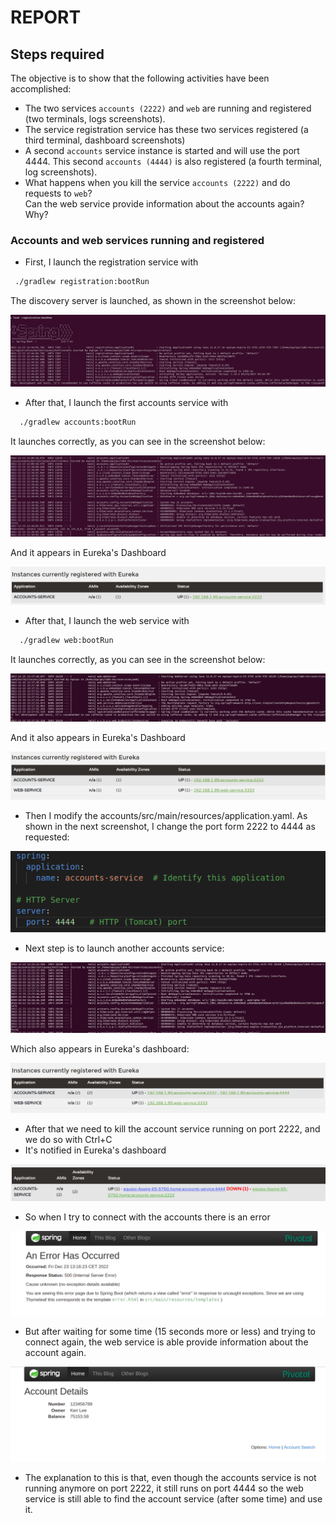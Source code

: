 # REPORT
## Steps required
The objective is to show that the following activities have been accomplished:
- The two services `accounts (2222)` and `web` are running and registered (two terminals, logs screenshots).
- The service registration service has these two services registered (a third terminal, dashboard screenshots)
- A second `accounts` service instance is started and will use the port 4444. This second `accounts (4444)` is also
  registered (a fourth terminal, log screenshots).
- What happens when you kill the service `accounts (2222)` and do requests to `web`?  
  Can the web service provide information about the accounts again? Why?
 
  
### Accounts and web services running and registered
- First, I launch the registration service with 
 ```bash
  ./gradlew registration:bootRun
  ```
  The discovery server is launched, as shown in the screenshot below:
 
![initRegistration.png](initRegistration.png)

- After that, I launch the first accounts service with 
```bash
  ./gradlew accounts:bootRun
  ```
  It launches correctly, as you can see in the screenshot below:
  
  ![initAccounts.png](initAccounts.png)
  
  And it appears in Eureka's Dashboard
  
   ![accountRegistered.png](accountRegistered.png)
   
   - After that, I launch the web service with 
```bash
  ./gradlew web:bootRun
  ```
  It launches correctly, as you can see in the screenshot below:
  
  ![initWeb.png](initWeb.png)
  
  And it also appears in Eureka's Dashboard
  
   ![accountWebRegistered.png](accountWebRegistered.png)
   
 - Then I modify the accounts/src/main/resources/application.yaml. As shown in the next screenshot, I change the port form 2222 to 4444 as requested:

  ![changePort.png](changePort.png)
  
 - Next step is to launch another accounts service:
 
  ![newAccountInit.png](newAccountInit.png)
  
  Which also appears in Eureka's dashboard:
  
  ![web2Accounts.png](web2Accounts.png)
  
  - After that we need to kill the account service running on port 2222, and we do so with Ctrl+C
  - It's notified in Eureka's dashboard

  ![accountDown.png](accountDown.png)
  
  - So when I try to connect with the accounts there is an error
  
   ![accountError.png](accountError.png)
   
   - But after waiting for some time (15 seconds more or less) and trying to connect again, the web service is able provide information about the account again.

   ![accountWorksAgain.png](accountWorksAgain.png)
   
   - The explanation to this is that, even though the accounts service is not running anymore on port 2222, it still runs on port 4444 so the web service is still able to find the account service (after some time) and use it.

